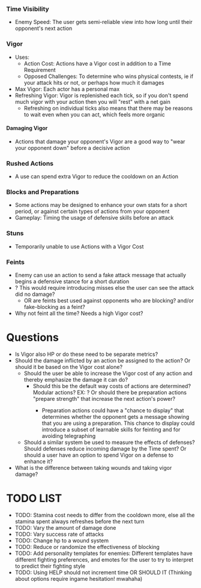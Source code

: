 ### Time Visibility
- Enemy Speed: The user gets semi-reliable view into how long until their opponent's next action

### Vigor
- Uses:
  - Action Cost: Actions have a Vigor cost in addition to a Time Requirement
  - Opposed Challenges: To determine who wins physical contests, ie if your attack hits or not, or perhaps how much it damages
- Max Vigor: Each actor has a personal max
- Refreshing Vigor: Vigor is replenished each tick, so if you don't spend much vigor with your action then you will "rest" with a net gain
  - Refreshing on individual ticks also means that there may be reasons to wait even when you can act, which feels more organic

#### Damaging Vigor
- Actions that damage your opponent's Vigor are a good way to "wear your opponent down" before a decisive action

### Rushed Actions
- A use can spend extra Vigor to reduce the cooldown on an Action

### Blocks and Preparations
- Some actions may be designed to enhance your own stats for a short period, or against certain types of actions from your opponent
- Gameplay: Timing the usage of defensive skills before an attack 

### Stuns
- Temporarily unable to use Actions with a Vigor Cost

### Feints
- Enemy can use an action to send a fake attack message that actually begins a defensive stance for a short duration
- ? This would require introducing misses else the user can see the attack did no damage?
  - OR are feints best used against opponents who are blocking? and/or fake-blocking as a feint?
- Why not feint all the time? Needs a high Vigor cost?

# Questions
- Is Vigor also HP or do these need to be separate metrics?
- Should the damage inflicted by an action be assigned to the action? Or should it be based on the Vigor cost alone?
  - Should the user be able to increase the Vigor cost of any action and thereby emphasize the damage it can do?
    - Should this be the default way costs of actions are determined? Modular actions? EX: <light> <punch> ? Or should there be preparation actions "prepare strength" that increase the next action's power?
      - Preparation actions could have a "chance to display" that determines whether the opponent gets a message showing that you are using a preparation. This chance to display could introduce a subset of learnable skills for feinting and for avoiding telegraphing
  - Should a similar system be used to measure the effects of defenses? Should defenses reduce incoming damage by the Time spent? Or should a user have an option to spend Vigor on a defense to enhance it?
- What is the difference between taking wounds and taking vigor damage?

# TODO LIST
- TODO: Stamina cost needs to differ from the cooldown more, else all the stamina spent always refreshes before the next turn
- TODO: Vary the amount of damage done 
- TODO: Vary success rate of attacks
- TODO: Change hp to a wound system
- TODO: Reduce or randomize the effectiveness of blocking
- TODO: Add personality templates for enemies: Different templates have different fighting preferences, and emotes for the user to try to interpret to predict their fighting style
- TODO: Using HELP should not increment time OR SHOULD IT (Thinking about options require ingame hesitation! mwahaha)
